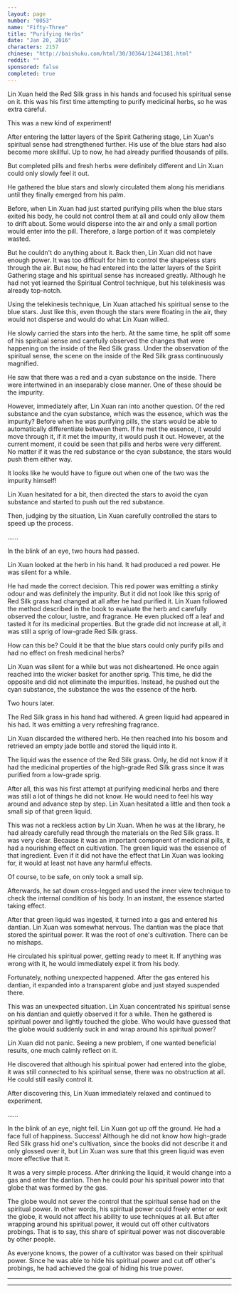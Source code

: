 ```yaml
---
layout: page
number: "0053"
name: "Fifty-Three"
title: "Purifying Herbs"
date: "Jan 20, 2016"
characters: 2157
chinese: "http://baishuku.com/html/30/30364/12441381.html"
reddit: ""
sponsored: false
completed: true
---
```


Lin Xuan held the Red Silk grass in his hands and focused his spiritual sense on it. this was his first time attempting to purify medicinal herbs, so he was extra careful.

This was a new kind of experiment!

After entering the latter layers of the Spirit Gathering stage, Lin Xuan's spiritual sense had strengthened further. His use of the blue stars had also become more skillful. Up to now, he had already purified thousands of pills.

But completed pills and fresh herbs were definitely different and Lin Xuan could only slowly feel it out.

He gathered the blue stars and slowly circulated them along his meridians until they finally emerged from his palm.

Before, when Lin Xuan had just started purifying pills when the blue stars exited his body, he could not control them at all and could only allow them to drift about. Some would disperse into the air and only a small portion would enter into the pill. Therefore, a large portion of it was completely wasted.

But he couldn't do anything about it. Back then, Lin Xuan did not have enough power. It was too difficult for him to control the shapeless stars through the air. But now, he had entered into the latter layers of the Spirit Gathering stage and his spiritual sense has increased greatly. Although he had not yet learned the Spiritual Control technique, but his telekinesis was already top-notch.

Using the telekinesis technique, Lin Xuan attached his spiritual sense to the blue stars. Just like this, even though the stars were floating in the air, they would not disperse and would do what Lin Xuan willed.

He slowly carried the stars into the herb. At the same time, he split off some of his spiritual sense and carefully observed the changes that were happening on the inside of the Red Silk grass. Under the observation of the spiritual sense, the scene on the inside of the Red Silk grass continuously magnified.

He saw that there was a red and a cyan substance on the inside. There were intertwined in an inseparably close manner. One of these should be the impurity.

However, immediately after, Lin Xuan ran into another question. Of the red substance and the cyan substance, which was the essence, which was the impurity? Before when he was purifying pills, the stars would be able to automatically differentiate between them. If he met the essence, it would move through it, if it met the impurity, it would push it out. However, at the current moment, it could be seen that pills and herbs were very different. No matter if it was the red substance or the cyan substance, the stars would push them either way.

It looks like he would have to figure out when one of the two was the impurity himself!

Lin Xuan hesitated for a bit, then directed the stars to avoid the cyan substance and started to push out the red substance.

Then, judging by the situation, Lin Xuan carefully controlled the stars to speed up the process.

......

In the blink of an eye, two hours had passed.

Lin Xuan looked at the herb in his hand. It had produced a red power. He was silent for a while.

He had made the correct decision. This red power was emitting a stinky odour and was definitely the impurity. But it did not look like this sprig of Red Silk grass had changed at all after he had purified it. Lin Xuan followed the method described in the book to evaluate the herb and carefully observed the colour, lustre, and fragrance. He even plucked off a leaf and tasted it for its medicinal properties. But the grade did not increase at all, it was still a sprig of low-grade Red Silk grass.

How can this be? Could it be that the blue stars could only purify pills and had no effect on fresh medicinal herbs?

Lin Xuan was silent for a while but was not disheartened. He once again reached into the wicker basket for another sprig. This time, he did the opposite and did not eliminate the impurities. Instead, he pushed out the cyan substance, the substance the was the essence of the herb.

Two hours later.

The Red Silk grass in his hand had withered. A green liquid had appeared in his had. It was emitting a very refreshing fragrance.

Lin Xuan discarded the withered herb. He then reached into his bosom and retrieved an empty jade bottle and stored the liquid into it.

The liquid was the essence of the Red Silk grass. Only, he did not know if it had the medicinal properties of the high-grade Red Silk grass since it was purified from a low-grade sprig.

After all, this was his first attempt at purifying medicinal herbs and there was still a lot of things he did not know. He would need to feel his way around and advance step by step. Lin Xuan hesitated a little and then took a small sip of that green liquid.

This was not a reckless action by Lin Xuan. When he was at the library, he had already carefully read through the materials on the Red Silk grass. It was very clear. Because it was an important component of medicinal pills, it had a nourishing effect on cultivation. The green liquid was the essence of that ingredient. Even if it did not have the effect that Lin Xuan was looking for, it would at least not have any harmful effects.

Of course, to be safe, on only took a small sip.

Afterwards, he sat down cross-legged and used the inner view technique to check the internal condition of his body. In an instant, the essence started taking effect.

After that green liquid was ingested, it turned into a gas and entered his dantian. Lin Xuan was somewhat nervous. The dantian was the place that stored the spiritual power. It was the root of one's cultivation. There can be no mishaps.

He circulated his spiritual power, getting ready to meet it. If anything was wrong with it, he would immediately expel it from his body.

Fortunately, nothing unexpected happened. After the gas entered his dantian, it expanded into a transparent globe and just stayed suspended there.

This was an unexpected situation. Lin Xuan concentrated his spiritual sense on his dantian and quietly observed it for a while. Then he gathered is spiritual power and lightly touched the globe. Who would have guessed that the globe would suddenly suck in and wrap around his spiritual power?

Lin Xuan did not panic. Seeing a new problem, if one wanted beneficial results, one much calmly reflect on it.

He discovered that although his spiritual power had entered into the globe, it was still connected to his spiritual sense, there was no obstruction at all. He could still easily control it.

After discovering this, Lin Xuan immediately relaxed and continued to experiment.

......

In the blink of an eye, night fell. Lin Xuan got up off the ground. He had a face full of happiness. Success! Although he did not know how high-grade Red Silk grass hid one's cultivation, since the books did not describe it and only glossed over it, but Lin Xuan was sure that this green liquid was even more effective that it.

It was a very simple process. After drinking the liquid, it would change into a gas and enter the dantian. Then he could pour his spiritual power into that globe that was formed by the gas.

The globe would not sever the control that the spiritual sense had on the spiritual power. In other words, his spiritual power could freely enter or exit the globe, it would not affect his ability to use techniques at all. But after wrapping around his spiritual power, it would cut off other cultivators probings. That is to say, this share of spiritual power was not discoverable by other people.

As everyone knows, the power of a cultivator was based on their spiritual power. Since he was able to hide his spiritual power and cut off other's probings, he had achieved the goal of hiding his true power.

- - -
- - -
